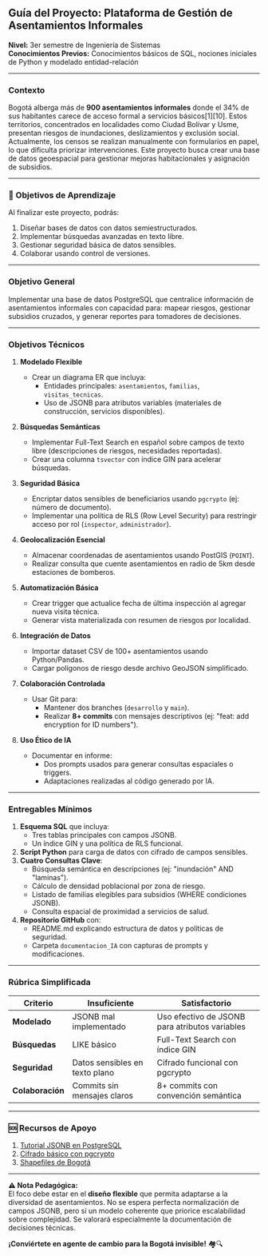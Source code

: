 ## **Guía del Proyecto: Plataforma de Gestión de Asentamientos Informales**  
**Nivel:** 3er semestre de Ingeniería de Sistemas  
**Conocimientos Previos:** Conocimientos básicos de SQL, nociones iniciales de Python y modelado entidad-relación  

---

### **Contexto**  

Bogotá alberga más de **900 asentamientos informales** donde el 34% de sus habitantes carece de acceso formal a servicios básicos[1][10]. Estos territorios, concentrados en localidades como Ciudad Bolívar y Usme, presentan riesgos de inundaciones, deslizamientos y exclusión social. Actualmente, los censos se realizan manualmente con formularios en papel, lo que dificulta priorizar intervenciones. Este proyecto busca crear una base de datos geoespacial para gestionar mejoras habitacionales y asignación de subsidios.

---

### **🎯 Objetivos de Aprendizaje**  
Al finalizar este proyecto, podrás:  
1. Diseñar bases de datos con datos semiestructurados.  
2. Implementar búsquedas avanzadas en texto libre.  
3. Gestionar seguridad básica de datos sensibles.  
4. Colaborar usando control de versiones.

---

### **Objetivo General**  
Implementar una base de datos PostgreSQL que centralice información de asentamientos informales con capacidad para: mapear riesgos, gestionar subsidios cruzados, y generar reportes para tomadores de decisiones.

---

### **Objetivos Técnicos**  

1. **Modelado Flexible**  
   - Crear un diagrama ER que incluya:  
     - Entidades principales: `asentamientos`, `familias`, `visitas_tecnicas`.  
     - Uso de JSONB para atributos variables (materiales de construcción, servicios disponibles).  

2. **Búsquedas Semánticas**  
   - Implementar Full-Text Search en español sobre campos de texto libre (descripciones de riesgos, necesidades reportadas).  
   - Crear una columna `tsvector` con índice GIN para acelerar búsquedas.  

3. **Seguridad Básica**  
   - Encriptar datos sensibles de beneficiarios usando `pgcrypto` (ej: número de documento).  
   - Implementar una política de RLS (Row Level Security) para restringir acceso por rol (`inspector`, `administrador`).  

4. **Geolocalización Esencial**  
   - Almacenar coordenadas de asentamientos usando PostGIS (`POINT`).  
   - Realizar consulta que cuente asentamientos en radio de 5km desde estaciones de bomberos.  

5. **Automatización Básica**  
   - Crear trigger que actualice fecha de última inspección al agregar nueva visita técnica.  
   - Generar vista materializada con resumen de riesgos por localidad.  

6. **Integración de Datos**  
   - Importar dataset CSV de 100+ asentamientos usando Python/Pandas.  
   - Cargar polígonos de riesgo desde archivo GeoJSON simplificado.  

7. **Colaboración Controlada**  
   - Usar Git para:  
     - Mantener dos branches (`desarrollo` y `main`).  
     - Realizar **8+ commits** con mensajes descriptivos (ej: "feat: add encryption for ID numbers").  

8. **Uso Ético de IA**  
   - Documentar en informe:  
     - Dos prompts usados para generar consultas espaciales o triggers.  
     - Adaptaciones realizadas al código generado por IA.  

---

### **Entregables Mínimos**  
1. **Esquema SQL** que incluya:  
   - Tres tablas principales con campos JSONB.  
   - Un índice GIN y una política de RLS funcional.  
2. **Script Python** para carga de datos con cifrado de campos sensibles.  
3. **Cuatro Consultas Clave**:  
   - Búsqueda semántica en descripciones (ej: "inundación" AND "laminas").  
   - Cálculo de densidad poblacional por zona de riesgo.  
   - Listado de familias elegibles para subsidios (WHERE condiciones JSONB).  
   - Consulta espacial de proximidad a servicios de salud.  
4. **Repositorio GitHub** con:  
   - README.md explicando estructura de datos y políticas de seguridad.  
   - Carpeta `documentacion_IA` con capturas de prompts y modificaciones.  

---

### **Rúbrica Simplificada**  
| **Criterio**          | **Insuficiente**               | **Satisfactorio**                 |  
|-----------------------|--------------------------------|-----------------------------------|  
| **Modelado**          | JSONB mal implementado        | Uso efectivo de JSONB para atributos variables |  
| **Búsquedas**         | LIKE básico                   | Full-Text Search con índice GIN   |  
| **Seguridad**         | Datos sensibles en texto plano| Cifrado funcional con pgcrypto    |  
| **Colaboración**      | Commits sin mensajes claros   | 8+ commits con convención semántica |  

---

### **🆘 Recursos de Apoyo**  
1. [Tutorial JSONB en PostgreSQL](https://www.postgresqltutorial.com/postgresql-json/)  
2. [Cifrado básico con pgcrypto](https://www.cybertec-postgresql.com/en/postgresql-pgcrypto-encrypt-your-data/)  
3. [Shapefiles de Bogotá](https://geoportal.dadep.gov.co/)  

---

**⚠️ Nota Pedagógica:**  
El foco debe estar en el **diseño flexible** que permita adaptarse a la diversidad de asentamientos. No se espera perfecta normalización de campos JSONB, pero sí un modelo coherente que priorice escalabilidad sobre complejidad. Se valorará especialmente la documentación de decisiones técnicas.  

**¡Conviértete en agente de cambio para la Bogotá invisible!** 🏘️🔍  
